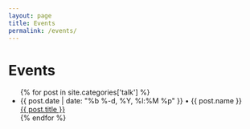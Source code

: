 ```yaml
---
layout: page
title: Events
permalink: /events/
---
```


# Events


<div>
  <ul class="event-list">
    {% for post in site.categories['talk'] %}
    <li>
      <span class="post-meta">{{ post.date | date: "%b %-d, %Y, %l:%M %p" }} • {{ post.name }}</span>
      <br>
      <a class="event-link" href="{{ post.url | prepend: site.baseurl }}">
        {{ post.title }}
      </a>
      </br>
    </li>
    {% endfor %}
  </ul>
</div>
